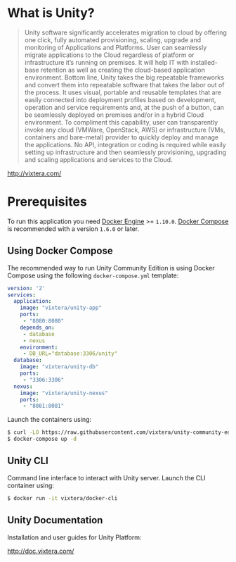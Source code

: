 # What is Unity?

> Unity software significantly accelerates migration to cloud by offering one click, fully automated provisioning, scaling, upgrade and monitoring of Applications and Platforms. User can seamlessly migrate applications to the Cloud regardless of platform or infrastructure it’s running on premises. It will help IT with installed-base retention as well as creating the cloud-based application environment. Bottom line, Unity takes the big repeatable frameworks and convert them into repeatable software that takes the labor out of the process. It uses visual, portable and reusable templates that are easily connected into deployment profiles based on development, operation and service requirements and, at the push of a button, can be seamlessly deployed on premises and/or in a hybrid Cloud environment. To compliment this capability, user can transparently invoke any cloud (VMWare, OpenStack, AWS) or infrastructure (VMs, containers and bare-metal) provider to quickly deploy and manage the applications. No API, integration or coding is required while easily setting up infrastructure and then seamlessly provisioning, upgrading and scaling applications and services to the Cloud.

http://vixtera.com/

# Prerequisites

To run this application you need [Docker Engine](https://www.docker.com/products/docker-engine) >= `1.10.0`. [Docker Compose](https://www.docker.com/products/docker-compose) is recommended with a version `1.6.0` or later.

## Using Docker Compose

The recommended way to run Unity Community Edition is using Docker Compose using the following `docker-compose.yml` template:

```yaml
version: '2'
services:
  application:
    image: "vixtera/unity-app"
    ports:
     - "8080:8080"
    depends_on:
     - database
     - nexus
    environment:
     - DB_URL="database:3306/unity"
  database:
    image: "vixtera/unity-db"
    ports:
     - "3306:3306"
  nexus:
    image: "vixtera/unity-nexus"
    ports:
     - "8081:8081"     
```

Launch the containers using:

```bash
$ curl -LO https://raw.githubusercontent.com/vixtera/unity-community-edition/master/docker-compose.yml
$ docker-compose up -d
```

## Unity CLI

Command line interface to interact with Unity server. Launch the CLI container using:

```bash
$ docker run -it vixtera/docker-cli
```

## Unity Documentation

Installation and user guides for Unity Platform:

http://doc.vixtera.com/